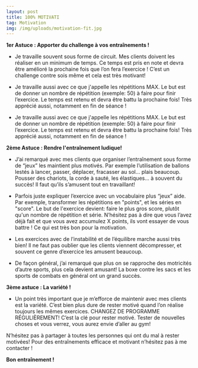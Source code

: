 ```yaml
---
layout: post
title: 100% MOTIVATI
tag: Motivation
img: /img/uploads/motivation-fit.jpg
---
```

**1er Astuce : Apporter du challenge à vos entraînements !**

- Je travaille souvent sous forme de circuit. Mes clients doivent les réaliser en un minimum de temps. Ce temps est pris en note et devra être amélioré la prochaine fois que l’on fera l’exercice ! C’est un challenge contre sois même et cela est très motivant!

- Je travaille aussi avec ce que j'appelle les répétitions MAX. Le but est de donner un nombre de répétition (exemple: 50) à faire pour finir l’exercice. Le temps est retenu et devra être battu la prochaine fois! Très apprécié aussi, notamment en fin de séance !

- Je travaille aussi avec ce que j'appelle les répétitions MAX. Le but est de donner un nombre de répétition (exemple: 50) à faire pour finir l’exercice. Le temps est retenu et devra être battu la prochaine fois! Très apprécié aussi, notamment en fin de séance !

**2ème Astuce : Rendre l'entraînement ludique!**

- J’ai remarqué avec mes clients que organiser l’entraînement sous forme de “jeux” les maintient plus motivés. Par exemple l’utilisation de ballons lestés à lancer, passer, déplacer, fracasser au sol... plais beaucoup. Pousser des chariots, la corde à sauté, les élastiques… à souvent du succès! Il faut qu’ils s’amusent tout en travaillant!

- Parfois juste expliquer l’exercice avec un vocabulaire plus “jeux” aide. Par exemple, transformer les répétitions en "points", et les séries en "score". Le but de l'exercice devient: faire le plus gros score, plutôt qu'un nombre de répétition et série. N’hésitez pas à dire que vous l’avez déjà fait et que vous avez accumulez X points, ils vont essayer de vous battre ! Ce qui est très bon pour la motivation.

- Les exercices avec de l’instabilité et de l’équilibre marche aussi très bien! ll ne faut pas oublier que les clients viennent décompresser, et souvent ce genre d’exercice les amusent beaucoup.

- De façon général, j’ai remarqué que plus on se rapproche des motricités d’autre sports, plus cela devient amusant! La boxe contre les sacs et les sports de combats en général ont un grand succès.

**3ème astuce : La variété !**

- Un point très important que je m’efforce de maintenir avec mes clients est la variété. C’est bien plus dure de rester motivé quand l’on réalise toujours les mêmes exercices. CHANGEZ DE PROGRAMME RÉGULIÈREMENT! C’est la clé pour rester motivé. Tester de nouvelles choses et vous verrez, vous aurez envie d’aller au gym!

N’hésitez pas à partager à toutes les personnes qui ont du mal à rester motivées! Pour des entraînements efficace et motivant n’hésitez pas à me contacter !

**Bon entraînement !**



